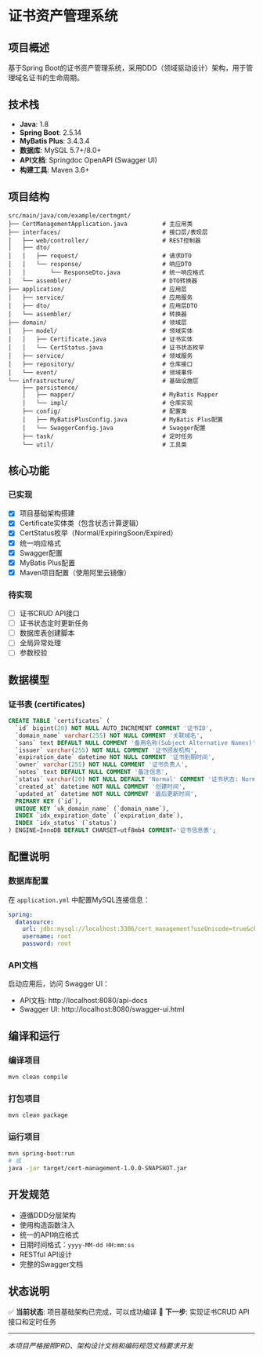 # 证书资产管理系统

## 项目概述

基于Spring Boot的证书资产管理系统，采用DDD（领域驱动设计）架构，用于管理域名证书的生命周期。

## 技术栈

- **Java**: 1.8
- **Spring Boot**: 2.5.14
- **MyBatis Plus**: 3.4.3.4
- **数据库**: MySQL 5.7+/8.0+
- **API文档**: Springdoc OpenAPI (Swagger UI)
- **构建工具**: Maven 3.6+

## 项目结构

```
src/main/java/com/example/certmgmt/
├── CertManagementApplication.java          # 主应用类
├── interfaces/                             # 接口层/表现层
│   ├── web/controller/                     # REST控制器
│   ├── dto/
│   │   ├── request/                        # 请求DTO
│   │   └── response/                       # 响应DTO
│   │       └── ResponseDto.java            # 统一响应格式
│   └── assembler/                          # DTO转换器
├── application/                            # 应用层
│   ├── service/                            # 应用服务
│   ├── dto/                                # 应用层DTO
│   └── assembler/                          # 转换器
├── domain/                                 # 领域层
│   ├── model/                              # 领域实体
│   │   ├── Certificate.java                # 证书实体
│   │   └── CertStatus.java                 # 证书状态枚举
│   ├── service/                            # 领域服务
│   ├── repository/                         # 仓库接口
│   └── event/                              # 领域事件
└── infrastructure/                         # 基础设施层
    ├── persistence/
    │   ├── mapper/                         # MyBatis Mapper
    │   └── impl/                           # 仓库实现
    ├── config/                             # 配置类
    │   ├── MyBatisPlusConfig.java          # MyBatis Plus配置
    │   └── SwaggerConfig.java              # Swagger配置
    ├── task/                               # 定时任务
    └── util/                               # 工具类
```

## 核心功能

### 已实现
- [x] 项目基础架构搭建
- [x] Certificate实体类（包含状态计算逻辑）
- [x] CertStatus枚举（Normal/ExpiringSoon/Expired）
- [x] 统一响应格式
- [x] Swagger配置
- [x] MyBatis Plus配置
- [x] Maven项目配置（使用阿里云镜像）

### 待实现
- [ ] 证书CRUD API接口
- [ ] 证书状态定时更新任务
- [ ] 数据库表创建脚本
- [ ] 全局异常处理
- [ ] 参数校验

## 数据模型

### 证书表 (certificates)
```sql
CREATE TABLE `certificates` (
  `id` bigint(20) NOT NULL AUTO_INCREMENT COMMENT '证书ID',
  `domain_name` varchar(255) NOT NULL COMMENT '关联域名',
  `sans` text DEFAULT NULL COMMENT '备用名称(Subject Alternative Names)',
  `issuer` varchar(255) NOT NULL COMMENT '证书颁发机构',
  `expiration_date` datetime NOT NULL COMMENT '证书到期时间',
  `owner` varchar(255) NOT NULL COMMENT '证书负责人',
  `notes` text DEFAULT NULL COMMENT '备注信息',
  `status` varchar(20) NOT NULL DEFAULT 'Normal' COMMENT '证书状态: Normal, ExpiringSoon, Expired',
  `created_at` datetime NOT NULL COMMENT '创建时间',
  `updated_at` datetime NOT NULL COMMENT '最后更新时间',
  PRIMARY KEY (`id`),
  UNIQUE KEY `uk_domain_name` (`domain_name`),
  INDEX `idx_expiration_date` (`expiration_date`),
  INDEX `idx_status` (`status`)
) ENGINE=InnoDB DEFAULT CHARSET=utf8mb4 COMMENT='证书信息表';
```

## 配置说明

### 数据库配置
在 `application.yml` 中配置MySQL连接信息：
```yaml
spring:
  datasource:
    url: jdbc:mysql://localhost:3306/cert_management?useUnicode=true&characterEncoding=utf-8&serverTimezone=Asia/Shanghai&allowPublicKeyRetrieval=true&useSSL=false
    username: root
    password: root
```

### API文档
启动应用后，访问 Swagger UI：
- API文档: http://localhost:8080/api-docs
- Swagger UI: http://localhost:8080/swagger-ui.html

## 编译和运行

### 编译项目
```bash
mvn clean compile
```

### 打包项目
```bash
mvn clean package
```

### 运行项目
```bash
mvn spring-boot:run
# 或
java -jar target/cert-management-1.0.0-SNAPSHOT.jar
```

## 开发规范

- 遵循DDD分层架构
- 使用构造函数注入
- 统一的API响应格式
- 日期时间格式：`yyyy-MM-dd HH:mm:ss`
- RESTful API设计
- 完整的Swagger文档

## 状态说明

✅ **当前状态**: 项目基础架构已完成，可以成功编译
🔄 **下一步**: 实现证书CRUD API接口和定时任务

---

*本项目严格按照PRD、架构设计文档和编码规范文档要求开发*